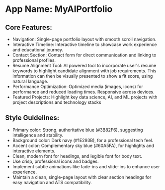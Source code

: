 # **App Name**: MyAIPortfolio

## Core Features:

- Navigation: Single-page portfolio layout with smooth scroll navigation.
- Interactive Timeline: Interactive timeline to showcase work experience and educational journey.
- Contact Section: Contact form for direct communication and linking to professional profiles.
- Resume Alignment Tool: AI powered tool to incorporate user's resume keywords to highlight candidate alignment with job requirements. This information can then be visually presented to show a fit score, using natural language.
- Performance Optimization: Optimized media (images, icons) for performance and reduced loading times. Responsive across devices.
- Featured Projects: Highlight key data science, AI, and ML projects with project descriptions and technology stacks

## Style Guidelines:

- Primary color: Strong, authoritative blue (#3B82F6), suggesting intelligence and stability.
- Background color: Dark navy (#1E293B), for a professional tech feel.
- Accent color: Complementary sky blue (#60A5FA), for highlights and interactive elements.
- Clean, modern font for headings, and legible font for body text.
- Use crisp, professional icons and badges.
- Implement subtle animations like fade-ins and slide-ins to enhance user experience.
- Maintain a clean, single-page layout with clear section headings for easy navigation and ATS compatibility.